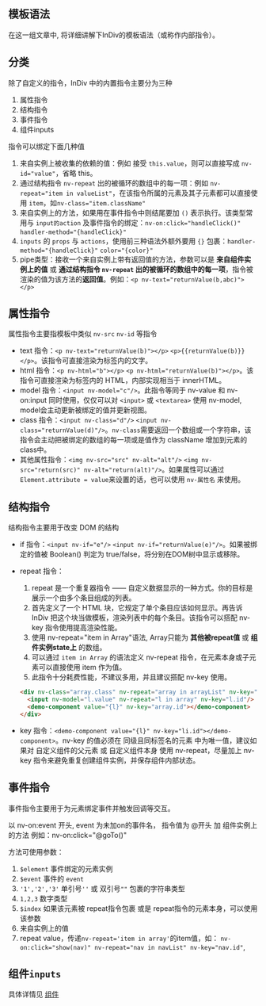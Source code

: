 ## 模板语法

在这一组文章中, 将详细讲解下InDiv的模板语法（或称作内部指令）。


## 分类

除了自定义的指令，InDiv 中的内置指令主要分为三种

1. 属性指令
2. 结构指令
3. 事件指令
4. 组件inputs

指令可以绑定下面几种值

1. 来自实例上被收集的依赖的值：例如 接受 `this.value`，则可以直接写成 `nv-id="value"`，省略 this。
2. 通过结构指令 `nv-repeat` 出的被循环的数组中的每一项：例如 `nv-repeat="item in valueList"`，在该指令所属的元素及其子元素都可以直接使用 `item`，如`nv-class="item.className"`
3. 来自实例上的方法，如果用在事件指令中则结尾要加 `()` 表示执行。该类型常用与 `input的action` 及事件指令的绑定：`nv-on:click="handleClick()"` `handler-method="{handleClick}"` 
4. `inputs` 的 `props` 与 `actions`，使用前三种语法外额外要用 `{}` 包裹：`handler-method="{handleClick}"` `color="{color}"`
5. pipe类型：接收一个来自实例上带有返回值的方法，参数可以是 **来自组件实例上的值** 或 **通过结构指令 `nv-repeat` 出的被循环的数组中的每一项**，指令被渲染的值为该方法的**返回值**。例如：`<p nv-text="returnValue(b,abc)"></p>`


## 属性指令

属性指令主要指模板中类似 `nv-src` `nv-id` 等指令

* text 指令：`<p nv-text="returnValue(b)"></p>` `<p>{{returnValue(b)}}</p>`。该指令可直接渲染为标签内的文字。
* html 指令：`<p nv-html="b"></p>` `<p nv-html="returnValue(b)"></p>`。该指令可直接渲染为标签内的 HTML，内部实现相当于 innerHTML。
* model 指令：`<input nv-model="c"/>`。此指令等同于 nv-value 和 nv-on:input 同时使用，仅仅可以对 `<input>` 或 `<textarea>` 使用 nv-model, model会主动更新被绑定的值并更新视图。
* class 指令：`<input nv-class="d"/>` `<input nv-class="returnValue(d)"/>`。`nv-class`需要返回一个数组或一个字符串，该指令会主动把被绑定的数组的每一项或是值作为 className 增加到元素的class中。
* 其他属性指令：`<img nv-src="src" nv-alt="alt"/>` `<img nv-src="return(src)" nv-alt="return(alt)"/>`。如果属性可以通过 `Element.attribute = value`来设置的话，也可以使用 `nv-属性名` 来使用。


## 结构指令

结构指令主要用于改变 DOM 的结构

* if 指令：`<input nv-if="e"/>` `<input nv-if="returnValue(e)"/>`。如果被绑定的值被 Boolean() 判定为 true/false，将分别在DOM树中显示或移除。
* repeat 指令：

  1. repeat 是一个重复器指令 —— 自定义数据显示的一种方式。你的目标是展示一个由多个条目组成的列表。
  2. 首先定义了一个 HTML 块，它规定了单个条目应该如何显示。再告诉 InDiv 把这个块当做模板，渲染列表中的每个条目。该指令可以搭配 nv-key 指令使用提高渲染性能。
  3. 使用 nv-repeat="item in Array"语法, Array只能为 **其他被repeat值** 或 **组件实例state上** 的数组。
  4. 可以通过 `item in Array` 的语法定义 nv-repeat 指令，在元素本身或子元素可以直接使用 item 作为值。
  5. 此指令十分耗费性能，不建议多用，并且建议搭配 nv-key 使用。

  ```html
  <div nv-class="array.class" nv-repeat="array in arrayList" nv-key="array.id">
    <input nv-model="l.value" nv-repeat="l in array" nv-key="l.id"/>
    <demo-component value="{l}" nv-key="array.id"></demo-component>
  </div>
  ```

* key 指令：`<demo-component value="{l}" nv-key="li.id"></demo-component>`。nv-key 的值必须在 同级且同标签名的元素 中为唯一值，建议如果对 自定义组件的父元素 或 自定义组件本身 使用 nv-repeat，尽量加上 nv-key 指令来避免重复创建组件实例，并保存组件内部状态。


## 事件指令

事件指令主要用于为元素绑定事件并触发回调等交互。

以 nv-on:event 开头, event 为未加on的事件名， 指令值为 @开头 加 组件实例上的方法
例如：nv-on:click="@goTo()"

方法可使用参数：

  1. `$element` 事件绑定的元素实例
  2. `$event` 事件的 `event`
  3. `'1','2','3'` 单引号`''` 或 双引号`""` 包裹的字符串类型
  4. `1,2,3` 数字类型
  5. `$index` 如果该元素被 repeat指令包裹 或是 repeat指令的元素本身，可以使用该参数
  6. 来自实例上的值
  7. repeat value，传递`nv-repeat='item in array'`的item值，如： `nv-on:click="show(nav)" nv-repeat="nav in navList" nv-key="nav.id"`,


## 组件`inputs`

具体详情见 <a href="#/components?id=组件通信-inputs" target="_blank">组件</a>
